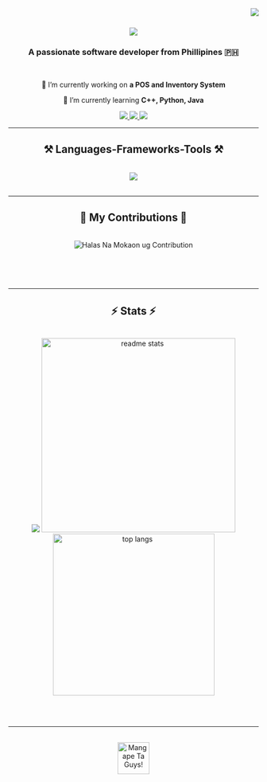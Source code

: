 <img align="right" src="https://visitor-badge.laobi.icu/badge?page_id=JecerSE.JecerSE" />

<h1 align="center">
    <img src="https://readme-typing-svg.herokuapp.com/?font=Righteous&size=35&center=true&vCenter=true&width=500&height=70&duration=4000&lines=Magangdang+Araw!+👋;+Ako+si+Jecer+Egagamao!;" />
</h1>

<h3 align="center">A passionate software developer from Phillipines 🇵🇭</h3>

<br/>

<div align="center">
 
 🔭 I’m currently working on **a POS and Inventory System**
 
 🌱 I’m currently learning **C++, Python, Java**

 </div>
 
<div align="center"> 
  <a href="mailto:egagamaojecer@gmail.com">
    <img src="https://img.shields.io/badge/Gmail-333333?style=for-the-badge&logo=gmail&logoColor=red" />
  </a>
  <a href="https://leetcode.com/u/Akafuyu/" target="_blank">
    <img src="https://img.shields.io/badge/LeetCode-FFA500?style=for-the-badge&logo=leetcode&logoColor=white" target="_blank" />
  </a>
  <a href="https://www.facebook.com/jecer.sarte/" target="_blank">
     <img src="https://img.shields.io/badge/Facebook-1877F2?style=for-the-badge&logo=facebook&logoColor=white" target="_blank" /> 
  </a>
</div>

 <hr/>
 
<h2 align="center">⚒️ Languages-Frameworks-Tools ⚒️</h2>
<br/>
<div align="center">
    <a href="https://skillicons.dev">
        <img src="https://skillicons.dev/icons?i=github,javascript,cpp,vscode,html,java,git,python" /> <br>
    </a>
</div>

<br/>
<hr/>

<div align="center">
  <h2>🐍 My Contributions 🐍</h2>
  <br>
  <img alt="Halas Na Mokaon ug Contribution" src="https://raw.githubusercontent.com/output/github-contribution-grid-snake.svg" />
  
  <br/><br/><br/>
</div>

<hr/>

<h2 align="center">⚡ Stats ⚡</h2>
<br>
<div align=center>
<a href="https://git.io/streak-stats"><img src="https://streak-stats.demolab.com?user=DenverCoder1"/></a></a>
  <img width=390 src="https://github-readme-stats-.vercel.app/api?username=salesp07&count_private=true&show_icons=true&theme=react&rank_icon=&border_radius=10" alt="readme stats" />
  <br/>
  <img width=325 align="center" src="https://github-readme-stats-.vercel.app/api/top-langs/?username=salesp07&hide=HTML&langs_count=8&layout=compact&theme=react&border_radius=10&size_weight=0.5&count_weight=0.5&exclude_repo=github-readme-stats" alt="top langs" />
</div>

<br/><br/>

<hr/>

<br/>

<div align="center">
<a href='ko-fi.com/komiwashere' target='_blank'><img height='64' style='border:0px;height:64px;' src='https://storage.ko-fi.com/cdn/kofi1.png?v=3' border='0' alt='Mangape Ta Guys!' /></a>
</div>

<br/>
